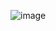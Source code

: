 ![image](https://user-images.githubusercontent.com/60040607/123541989-1734f900-d782-11eb-9191-f427e42c2306.png)
